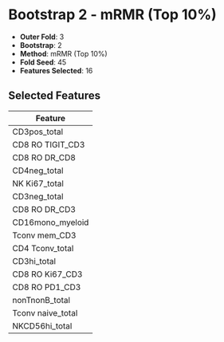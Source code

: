 # Bootstrap 2 - mRMR (Top 10%)

- **Outer Fold**: 3
- **Bootstrap**: 2
- **Method**: mRMR (Top 10%)
- **Fold Seed**: 45
- **Features Selected**: 16

## Selected Features

| Feature |
|---------|
| CD3pos_total |
| CD8 RO TIGIT_CD3 |
| CD8 RO DR_CD8 |
| CD4neg_total |
| NK Ki67_total |
| CD3neg_total |
| CD8 RO DR_CD3 |
| CD16mono_myeloid |
| Tconv mem_CD3 |
| CD4 Tconv_total |
| CD3hi_total |
| CD8  RO Ki67_CD3 |
| CD8 RO PD1_CD3 |
| nonTnonB_total |
| Tconv naive_total |
| NKCD56hi_total |

